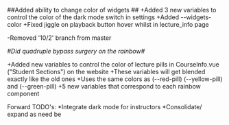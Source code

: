 ##Added ability to change color of widgets ##
+Added 3 new variables to control the color of the dark mode switch in settings
+Added --widgets-color
+Fixed jiggle on playback button hover whilst in lecture_info page

-Removed '10/2' branch from master

*#Did quadruple bypass surgery on the rainbow#*

+Added new variables to control the color of lecture pills in CourseInfo.vue ("Student Sections") on the website
+These variables will get blended exactly like the old ones
+Uses the same colors as (--red-pill) (--yellow-pill) and (--green-pill)
+5 new variables that correspond to each rainbow component


Forward TODO's:
*Integrate dark mode for instructors
*Consolidate/ expand as need be
